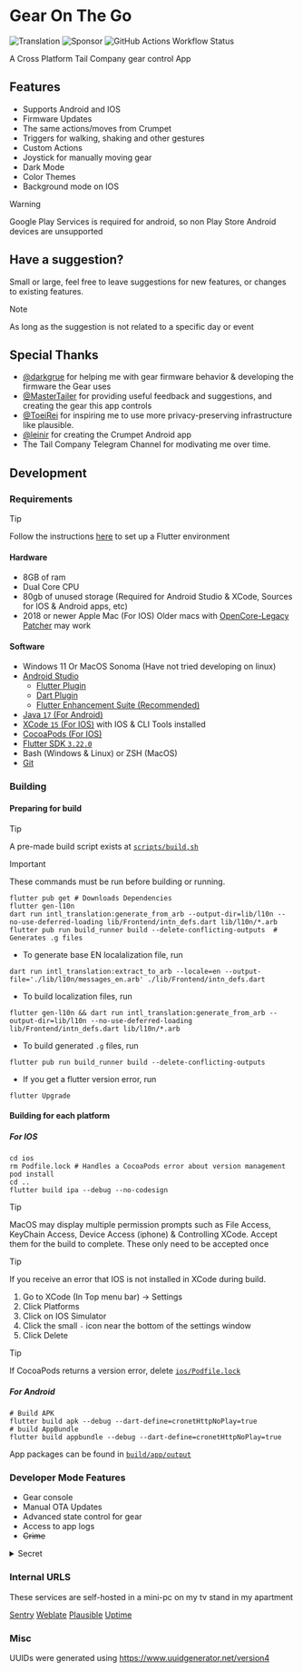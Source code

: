# Gear On The Go

![Translation](https://img.shields.io/weblate/progress/tail_app?server=https%3A%2F%2Fweblate.codel1417.xyz&style=for-the-badge)
![Sponsor](https://img.shields.io/github/sponsors/codel1417?style=for-the-badge)
![GitHub Actions Workflow Status](https://img.shields.io/github/actions/workflow/status/codel1417/tail_app/build.yml?style=for-the-badge)

A Cross Platform Tail Company gear control App

## Features

- Supports Android and IOS
- Firmware Updates
- The same actions/moves from Crumpet
- Triggers for walking, shaking and other gestures
- Custom Actions
- Joystick for manually moving gear
- Dark Mode
- Color Themes
- Background mode on IOS

> [!WARNING]
> Google Play Services is required for android, so non Play Store Android devices are unsupported

## Have a suggestion?

Small or large, feel free to leave suggestions for new features, or changes to existing features.

> [!NOTE]
> As long as the suggestion is not related to a specific day or event

## Special Thanks

- [@darkgrue](https://github.com/darkgrue) for helping me with gear firmware behavior & developing the firmware the Gear uses
- [@MasterTailer](https://github.com/MasterTailer) for providing useful feedback and suggestions, and creating the gear this app controls
- [@ToeiRei](https://github.com/ToeiRei) for inspiring me to use more privacy-preserving infrastructure like plausible.
- [@leinir](https://github.com/leinir) for creating the Crumpet Android app
- The Tail Company Telegram Channel for modivating me over time.

## Development

### Requirements

> [!TIP]
> Follow the instructions [here](https://docs.flutter.dev/get-started/install/windows/mobile?tab=download#software-requirements) to set up a Flutter environment

#### Hardware

- 8GB of ram
- Dual Core CPU
- 80gb of unused storage (Required for Android Studio & XCode, Sources for IOS & Android apps, etc)
- 2018 or newer Apple Mac (For IOS) Older macs with [OpenCore-Legacy Patcher](https://dortania.github.io/OpenCore-Legacy-Patcher/) may work

#### Software
- Windows 11 Or MacOS Sonoma (Have not tried developing on linux)
- [Android Studio](https://developer.android.com/studio)
  - [Flutter Plugin](https://plugins.jetbrains.com/plugin/9212-flutter)
  - [Dart Plugin](https://plugins.jetbrains.com/plugin/6351-dart)
  - [Flutter Enhancement Suite (Recommended)](https://plugins.jetbrains.com/plugin/12693-flutter-enhancement-suite)
- [Java `17` (For Android)](https://adoptium.net/temurin/releases/?package=jdk&version=17)
- [XCode `15` (For IOS)](https://developer.apple.com/xcode/) with IOS & CLI Tools installed
- [CocoaPods (For IOS)](https://cocoapods.org/)
- [Flutter SDK `3.22.0`](https://docs.flutter.dev/get-started/install)
- Bash (Windows & Linux) or ZSH (MacOS)
- [Git](https://git-scm.com/downloads)

### Building

#### Preparing for build

> [!TIP]
> A pre-made build script exists at [`scripts/build,sh`](Scripts/build.sh)

> [!IMPORTANT]
> These commands must be run before building or running.

```shell
flutter pub get # Downloads Dependencies 
flutter gen-l10n
dart run intl_translation:generate_from_arb --output-dir=lib/l10n --no-use-deferred-loading lib/Frontend/intn_defs.dart lib/l10n/*.arb
flutter pub run build_runner build --delete-conflicting-outputs  # Generates .g files
```

- To generate base EN localalization file, run 

```shell
dart run intl_translation:extract_to_arb --locale=en --output-file='./lib/l10n/messages_en.arb' ./lib/Frontend/intn_defs.dart
```

- To build localization files, run 

```shell
flutter gen-l10n && dart run intl_translation:generate_from_arb --output-dir=lib/l10n --no-use-deferred-loading lib/Frontend/intn_defs.dart lib/l10n/*.arb
```

- To build generated `.g` files, run 

```shell
flutter pub run build_runner build --delete-conflicting-outputs
```

- If you get a flutter version error, run 

```shell
flutter Upgrade
```

#### Building for each platform

##### For IOS

```shell
cd ios
rm Podfile.lock # Handles a CocoaPods error about version management
pod install
cd ..
flutter build ipa --debug --no-codesign
```
> [!TIP]
> MacOS may display multiple permission prompts such as File Access, KeyChain Access, Device Access (iphone) & Controlling XCode. Accept them for the build to complete. These only need to be accepted once

> [!TIP]
> If you receive an error that IOS is not installed in XCode during build.
> 1. Go to XCode (In Top menu bar) -> Settings
> 2. Click Platforms
> 3. Click on IOS Simulator
> 4. Click the small `-` icon near the bottom of the settings window
> 5. Click Delete

> [!TIP]
> If CocoaPods returns a version error, delete [`ios/Podfile.lock`](ios/Podfile.lock)

##### For Android

```shell
# Build APK
flutter build apk --debug --dart-define=cronetHttpNoPlay=true
# build AppBundle
flutter build appbundle --debug --dart-define=cronetHttpNoPlay=true
```

App packages can be found in [`build/app/output`](build/app/outputs/)

### Developer Mode Features

- Gear console
- Manual OTA Updates
- Advanced state control for gear
- Access to app logs
- ~~Crime~~

<details>

<summary>Secret</summary

To enter the in-app Developer Mode, follow these instructions

1. Long press Github button, enter the following code
2. `🦊🐉🦦🦖`

To Turn off Developer Mode
1. go to More -> Settings -> Developper Mode
2. Turn off `showDebugging`
</details>

### Internal URLS

These services are self-hosted in a mini-pc on my tv stand in my apartment

[Sentry](https://sentry.codel1417.xyz/organizations/sentry/projects/tail_app/?project=2)
[Weblate](https://weblate.codel1417.xyz/projects/tail_app/tail_app/)
[Plausible](https://plausible.codel1417.xyz/tail-app)
[Uptime](https://uptime.codel1417.xyz/status/public)

### Misc

UUIDs were generated using https://www.uuidgenerator.net/version4
